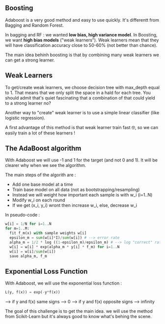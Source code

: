 ## Boosting

Adaboost is a very good method and easy to use quickly. It's differentt from Bagging and Random Forest.

In bagging and RF : we wanted **low bias, high variance model**. In Boosting, we want **high bias models** ("weak learners"). Weak learners mean that they will have classification accuracy close to 50-60% (not better than chance).

The main idea behinh boosting is that by combining many weak learners we can get a strong learner.

## Weak Learners

To get/create weak learners, we choose decision tree with max_depth equal to 1. That means that we only split the space in a hald for each tree. You should admit that's quiet fascinating that a combination of that could yield to a strong learner no?

Another way to "create" weak learner is to use a simple linear classifier (like logistic regression).

A first advantage of this method is that weak learner train fast 🤓, so we can easily train a lot of these learners !

## The AdaBoost algorithm

With Adaboost we will use -1 and 1 for the target (and not 0 and 1). It will be clearer why when we see the algorithm.

The main steps of the algorith are :
- Add  one base model at a time
- Train base model on all data (not as bootstrapping/resampling)
- Instead we will weight how important each sample is with w_i (i=1..N)
- Modify w_i on each round
- If we get (x_i, y_i) wront then increase w_i, else, decrease w_i

In pseudo-code :
```python
w[i] = 1/N for i=1..N
for m=1..M:
  fit f_m(x) with sample weights w[i]
  epsilon_m = sum(w[i]*I)/sum(w[i]) # --> error rate
  alpha_m = 1/2 * log ((1-epsilon_m)/epsilon_m) # --> log "correct" rate
  w[i] = w[i] * exp(alpha_m * y[i] * f_m) for i=1..N
  w[i] = w[i]/sum(w[i])
  save alpha_m, f_m
```

## Exponential Loss Function

With Adaboost, we will use the exponential loss function :
```python
L(y, f(x)) = exp(-y*f(x))
```
--> if y and f(x) same signs --> 0
--> if y and f(x) opposite signs --> infinity

The goal of this challenge is to get the main idea. we will use the method from Scikit-Learn but it's always good to know what's behing the scene.
